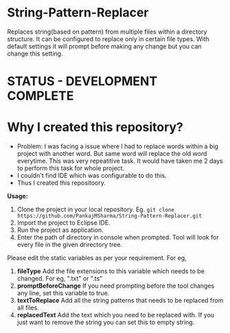 # String-Pattern-Replacer
Replaces string(based on pattern) from multiple files within a directory structure.
It can be configured to replace only in certain file types. 
With default settings it will prompt before making any change but you can change this setting.

# STATUS - DEVELOPMENT COMPLETE

# Why I created this repository?
-   Problem: I was facing a issue where I had to replace words within a big project with another word. But same word will replace
    the old word everytime. This was very repeatitive task. It would have taken me 2 days to perform this task for whole project.
-   I couldn't find IDE which was configurable to do this.
-   Thus I created this repositoory.

**Usage:**
1.  Clone the project in your local repository.
    Eg. `git clone https://github.com/PankajMSharma/String-Pattern-Replacer.git`
2.  Import the project to Eclipse IDE.
3.  Run the project as application.
4.  Enter the path of directory in console when prompted. Tool will look for every file in the given drirectory tree.

Please edit the static variables as per your requirement. For eg,
1.  **fileType**
    Add the file extensions to this variable which needs to be changed. For eg, ".txt" or ".ts"
2.  **promptBeforeChange** 
    If you need prompting before the tool changes any line, set this variable to true.
3.  **textToReplace**
    Add all the string patterns that needs to be replaced from all files.
4.  **replacedText**
    Add the text which you need to be replaced with. If you just want to remove the string you can set this to empty string.
